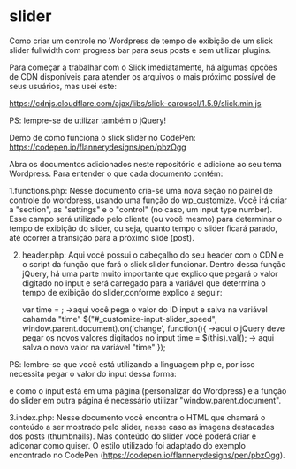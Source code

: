 # slider
Como criar um controle no Wordpress de tempo de exibição de um slick slider fullwidth com progress bar para seus posts e
sem utilizar plugins.

Para começar a trabalhar com o Slick imediatamente, há algumas opções de CDN disponíveis para atender os arquivos o mais próximo 
possível de seus usuários, mas usei este:

https://cdnjs.cloudflare.com/ajax/libs/slick-carousel/1.5.9/slick.min.js

PS: lempre-se de utilizar também o jQuery!
  <!--jQuery-->
  <script src="https://code.jquery.com/jquery-2.2.4.min.js"></script>
  <!--Slick Slider-->
  <script src="https://cdnjs.cloudflare.com/ajax/libs/slick-carousel/1.5.9/slick.min.js"></script>

Demo de como funciona o slick slider no CodePen:
https://codepen.io/flannerydesigns/pen/pbzOgg


Abra os documentos adicionados neste repositório e adicione ao seu tema Wordpress.
Para entender o que cada documento contém:

1.functions.php:
Nesse documento cria-se uma nova seção no painel de controle do wordpress, usando uma função do wp_customize. 
Você irá criar a "section", as "settings" e o "control" (no caso, um input type number).
Esse campo será utilizado pelo cliente (ou você mesmo) para determinar o tempo de exibição do slider, ou seja, 
quanto tempo o slider ficará parado, até ocorrer a transição para a próximo slide (post).

2. header.php: 
Aqui você possui o cabeçalho do seu header com o CDN e o script da função que fará o slick slider funcionar.
Dentro dessa função jQuery, há uma parte muito importante que explico que pegará o valor digitado no input e será carregado para a
variável que determina o tempo de exibição do slider,conforme explico a seguir:
       
    var time = <?= get_theme_mod('slider_speed') ?>; ->aqui você pega o valor do ID input e salva na variável cahamda "time"
    $("#_customize-input-slider_speed", window.parent.document).on('change', function(){ ->aqui o jQuery deve pegar os novos valores digitados no input
      time = $(this).val(); -> aqui salva o novo valor na variável "time"
    });
    
PS: lembre-se que você está utilizando a linguagem php e, por isso necessita pegar o valor do input dessa forma: 
<?= get_theme_mod('slider_speed') ?>
e como o input está em uma página (personalizar do Wordpress) e a função do slider em outra página é necessário utilizar
"window.parent.document".

3.index.php:
Nesse documento você encontra o HTML que chamará o conteúdo a ser mostrado pelo slider, nesse caso as imagens destacadas dos posts (thumbnails). Mas conteúdo do slider você poderá criar e adiconar como quiser. O estilo utilizado foi adaptado do exemplo encontrado no CodePen (https://codepen.io/flannerydesigns/pen/pbzOgg).
    

 
